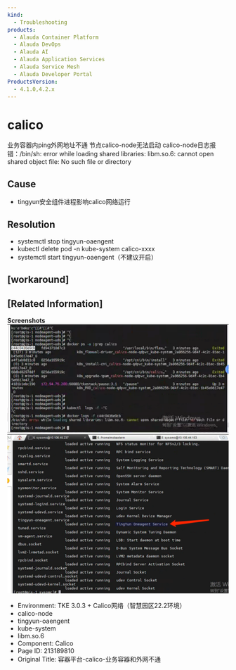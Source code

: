 ```yaml
---
kind:
  - Troubleshooting
products:
  - Alauda Container Platform
  - Alauda DevOps
  - Alauda AI
  - Alauda Application Services
  - Alauda Service Mesh
  - Alauda Developer Portal
ProductsVersion:
  - 4.1.0,4.2.x
---
```

<!-- A type of document that involves encountering a fault, diagnosing it, performing root cause analysis, and providing solutions. -->

# calico

业务容器内ping外网地址不通 节点calico-node无法启动 calico-node日志报错：/bin/sh: error while loading shared libraries: libm.so.6: cannot open shared object file: No such file or directory

## Cause
- tingyun安全组件进程影响calico网络运行

## Resolution
- systemctl stop tingyun-oaengent
- kubectl delete pod -n kube-system calico-xxxx
- systemctl start tingyun-oaengent（不建议开启）

## [workaround]

## [Related Information]
**Screenshots**
![](assets/rong-qi-ping-tai-calico-ye-wu-rong-qi-he-wai-wang-bu-tong/image-2024-6-4_16-26-58.png)
![](assets/rong-qi-ping-tai-calico-ye-wu-rong-qi-he-wai-wang-bu-tong/image-2024-6-4_16-26-44.png)
- Environment: TKE 3.0.3 + Calico网络（智慧园区22.2环境）
- calico-node
- tingyun-oaengent
- kube-system
- libm.so.6
- Component: Calico
- Page ID: 213189810
- Original Title: 容器平台-calico-业务容器和外网不通

